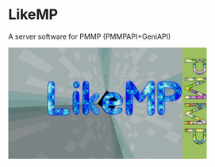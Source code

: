 # LikeMP
A server software for PMMP (PMMPAPI+GeniAPI)

<img src="https://github.com/LikeMP-BE/LikeMP/blob/master/LikeMPLogo.jpg" alt="#LikeMP" width=400px></img> 
